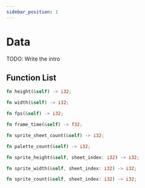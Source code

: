 ```yaml
---
sidebar_position: 1
---
```


# Data

TODO: Write the intro

## Function List

```rust title="The height of the game, in pixels."
fn height(&self) -> i32;
```
```rust title="The width of the game, in pixels."
fn width(&self) -> i32;
```
```rust title="The fps of the game, in frames per second."
fn fps(&self) -> i32;
```
```rust title="The frame time of the game, calculated by 1 divided by fps"
fn frame_time(&self) -> f32;
```
```rust title="The number of valid sprite sheets."
fn sprite_sheet_count(&self) -> i32;
```
```rust title="The number of valid palettes."
fn palette_count(&self) -> i32;
```
```rust title="The height of the requested sprite sheet."
fn sprite_height(&self, sheet_index: i32) -> i32;
```
```rust title="The width of the requested sprite sheet."
fn sprite_width(&self, sheet_index: i32) -> i32;
```
```rust title="The number of sprites within the sprite sheet"
fn sprite_count(&self, sheet_index: i32) -> i32;
```
